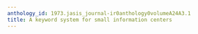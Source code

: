 ```yaml
---
anthology_id: 1973.jasis_journal-ir0anthology0volumeA24A3.1
title: A keyword system for small information centers
---
```

